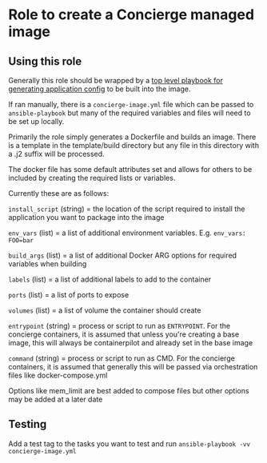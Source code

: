 # Role to create a Concierge managed image 



## Using this role

Generally this role should be wrapped by a [top level playbook for generating application config](https://github.com/mesoform/configure-concierge-app) to be built into the image.

If ran manually, there is a `concierge-image.yml` file which can be passed to `ansible-playbook` but many of the required variables and files will need to be set up locally.

Primarily the role simply generates a Dockerfile and builds an image. There is a template in the template/build directory
but any file in this directory with a .j2 suffix will be processed.

The docker file has some default attributes set and allows for others to be included by creating the required lists or variables.

Currently these are as follows:

`install_script` (string) = the location of the script required to install the application you want to package into the image

`env_vars` (list) = a list of additional environment variables. E.g. `env_vars: FOO=bar`

`build_args` (list) = a list of additional Docker ARG options for required variables when building

`labels` (list) = a list of additional labels to add to the container 

`ports` (list) =  a list of ports to expose

`volumes` (list) = a list of volume the container should create

`entrypoint` (string) = process or script to run as `ENTRYPOINT`. For the concierge containers, it is assumed that unless you're creating a base image, this will always be containerpilot and already set in the base image

`command` (string) = process or script to run as CMD. For the concierge containers, it is assumed that generally this will be passed via orchestration files like docker-compose.yml

Options like mem_limit are best added to compose files but other options may be added at a later date

## Testing
Add a test tag to the tasks you want to test and run `ansible-playbook -vv concierge-image.yml`
